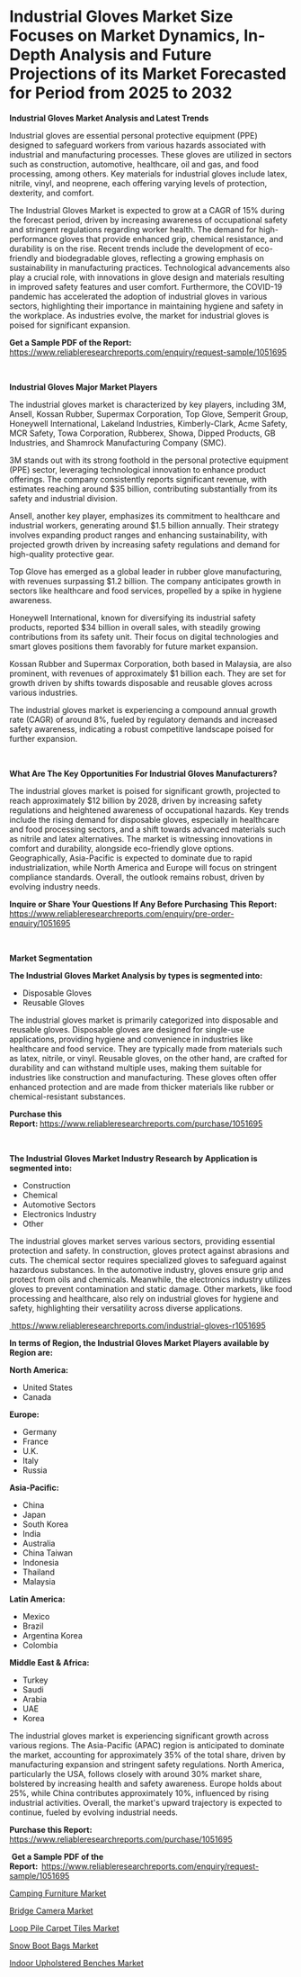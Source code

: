 <p><h1>Industrial Gloves Market Size Focuses on Market Dynamics, In-Depth Analysis and Future Projections of its Market Forecasted for Period from 2025 to 2032</h1></p><p><strong>Industrial Gloves Market Analysis and Latest Trends</strong></p>
<p><p>Industrial gloves are essential personal protective equipment (PPE) designed to safeguard workers from various hazards associated with industrial and manufacturing processes. These gloves are utilized in sectors such as construction, automotive, healthcare, oil and gas, and food processing, among others. Key materials for industrial gloves include latex, nitrile, vinyl, and neoprene, each offering varying levels of protection, dexterity, and comfort.</p><p>The Industrial Gloves Market is expected to grow at a CAGR of 15% during the forecast period, driven by increasing awareness of occupational safety and stringent regulations regarding worker health. The demand for high-performance gloves that provide enhanced grip, chemical resistance, and durability is on the rise. Recent trends include the development of eco-friendly and biodegradable gloves, reflecting a growing emphasis on sustainability in manufacturing practices. Technological advancements also play a crucial role, with innovations in glove design and materials resulting in improved safety features and user comfort. Furthermore, the COVID-19 pandemic has accelerated the adoption of industrial gloves in various sectors, highlighting their importance in maintaining hygiene and safety in the workplace. As industries evolve, the market for industrial gloves is poised for significant expansion.</p></p>
<p><strong>Get a Sample PDF of the Report:&nbsp;</strong> <a href="https://www.reliableresearchreports.com/enquiry/request-sample/1051695?utm_campaign=12&utm_medium=2&utm_source=Github&utm_content=ia&utm_term=15022025&utm_id=industrial-gloves">https://www.reliableresearchreports.com/enquiry/request-sample/1051695</a></p>
<p>&nbsp;</p>
<p><strong>Industrial Gloves Major Market Players</strong></p>
<p><p>The industrial gloves market is characterized by key players, including 3M, Ansell, Kossan Rubber, Supermax Corporation, Top Glove, Semperit Group, Honeywell International, Lakeland Industries, Kimberly-Clark, Acme Safety, MCR Safety, Towa Corporation, Rubberex, Showa, Dipped Products, GB Industries, and Shamrock Manufacturing Company (SMC). </p><p>3M stands out with its strong foothold in the personal protective equipment (PPE) sector, leveraging technological innovation to enhance product offerings. The company consistently reports significant revenue, with estimates reaching around $35 billion, contributing substantially from its safety and industrial division.</p><p>Ansell, another key player, emphasizes its commitment to healthcare and industrial workers, generating around $1.5 billion annually. Their strategy involves expanding product ranges and enhancing sustainability, with projected growth driven by increasing safety regulations and demand for high-quality protective gear.</p><p>Top Glove has emerged as a global leader in rubber glove manufacturing, with revenues surpassing $1.2 billion. The company anticipates growth in sectors like healthcare and food services, propelled by a spike in hygiene awareness.</p><p>Honeywell International, known for diversifying its industrial safety products, reported $34 billion in overall sales, with steadily growing contributions from its safety unit. Their focus on digital technologies and smart gloves positions them favorably for future market expansion.</p><p>Kossan Rubber and Supermax Corporation, both based in Malaysia, are also prominent, with revenues of approximately $1 billion each. They are set for growth driven by shifts towards disposable and reusable gloves across various industries.</p><p>The industrial gloves market is experiencing a compound annual growth rate (CAGR) of around 8%, fueled by regulatory demands and increased safety awareness, indicating a robust competitive landscape poised for further expansion.</p></p>
<p>&nbsp;</p>
<p><strong>What Are The Key Opportunities For Industrial Gloves Manufacturers?</strong></p>
<p><p>The industrial gloves market is poised for significant growth, projected to reach approximately $12 billion by 2028, driven by increasing safety regulations and heightened awareness of occupational hazards. Key trends include the rising demand for disposable gloves, especially in healthcare and food processing sectors, and a shift towards advanced materials such as nitrile and latex alternatives. The market is witnessing innovations in comfort and durability, alongside eco-friendly glove options. Geographically, Asia-Pacific is expected to dominate due to rapid industrialization, while North America and Europe will focus on stringent compliance standards. Overall, the outlook remains robust, driven by evolving industry needs.</p></p>
<p><strong>Inquire or Share Your Questions If Any Before Purchasing This Report:</strong> <a href="https://www.reliableresearchreports.com/enquiry/pre-order-enquiry/1051695?utm_campaign=12&utm_medium=2&utm_source=Github&utm_content=ia&utm_term=15022025&utm_id=industrial-gloves">https://www.reliableresearchreports.com/enquiry/pre-order-enquiry/1051695</a></p>
<p>&nbsp;</p>
<p><strong>Market Segmentation</strong></p>
<p><strong>The Industrial Gloves Market Analysis by types is segmented into:</strong></p>
<p><ul><li>Disposable Gloves</li><li>Reusable Gloves</li></ul></p>
<p><p>The industrial gloves market is primarily categorized into disposable and reusable gloves. Disposable gloves are designed for single-use applications, providing hygiene and convenience in industries like healthcare and food service. They are typically made from materials such as latex, nitrile, or vinyl. Reusable gloves, on the other hand, are crafted for durability and can withstand multiple uses, making them suitable for industries like construction and manufacturing. These gloves often offer enhanced protection and are made from thicker materials like rubber or chemical-resistant substances.</p></p>
<p><strong>Purchase this Report:&nbsp;</strong><a href="https://www.reliableresearchreports.com/purchase/1051695?utm_campaign=12&utm_medium=2&utm_source=Github&utm_content=ia&utm_term=15022025&utm_id=industrial-gloves">https://www.reliableresearchreports.com/purchase/1051695</a></p>
<p>&nbsp;</p>
<p><strong>The Industrial Gloves Market Industry Research by Application is segmented into:</strong></p>
<p><ul><li>Construction</li><li>Chemical</li><li>Automotive Sectors</li><li>Electronics Industry</li><li>Other</li></ul></p>
<p><p>The industrial gloves market serves various sectors, providing essential protection and safety. In construction, gloves protect against abrasions and cuts. The chemical sector requires specialized gloves to safeguard against hazardous substances. In the automotive industry, gloves ensure grip and protect from oils and chemicals. Meanwhile, the electronics industry utilizes gloves to prevent contamination and static damage. Other markets, like food processing and healthcare, also rely on industrial gloves for hygiene and safety, highlighting their versatility across diverse applications.</p></p>
<p><a href="https://www.reliableresearchreports.com/industrial-gloves-r1051695?utm_campaign=12&utm_medium=2&utm_source=Github&utm_content=ia&utm_term=15022025&utm_id=industrial-gloves">&nbsp;https://www.reliableresearchreports.com/industrial-gloves-r1051695</a></p>
<p><strong>In terms of Region, the Industrial Gloves Market Players available by Region are:</strong></p>
<p>
    <p> <strong> North America: </strong>
        <ul>
            <li>United States</li>
            <li>Canada</li>
        </ul>
        </p> 
    <p> <strong> Europe: </strong>
        <ul>
            <li>Germany</li>
            <li>France</li>
            <li>U.K.</li>
            <li>Italy</li>
            <li>Russia</li>
        </ul>
        </p> 
    <p> <strong> Asia-Pacific: </strong>
        <ul>
            <li>China</li>
            <li>Japan</li>
            <li>South Korea</li>
            <li>India</li>
            <li>Australia</li>
            <li>China Taiwan</li>
            <li>Indonesia</li>
            <li>Thailand</li>
            <li>Malaysia</li>
        </ul>
        </p> 
    <p> <strong> Latin America: </strong>
        <ul>
            <li>Mexico</li>
            <li>Brazil</li>
            <li>Argentina Korea</li>
            <li>Colombia</li>
        </ul>
        </p> 
    <p> <strong> Middle East & Africa: </strong>
        <ul>
            <li>Turkey</li>
            <li>Saudi</li>
            <li>Arabia</li>
            <li>UAE</li>
            <li>Korea</li>
        </ul>
    </p>
    </p>
<p><p>The industrial gloves market is experiencing significant growth across various regions. The Asia-Pacific (APAC) region is anticipated to dominate the market, accounting for approximately 35% of the total share, driven by manufacturing expansion and stringent safety regulations. North America, particularly the USA, follows closely with around 30% market share, bolstered by increasing health and safety awareness. Europe holds about 25%, while China contributes approximately 10%, influenced by rising industrial activities. Overall, the market's upward trajectory is expected to continue, fueled by evolving industrial needs.</p></p>
<p><strong>Purchase this Report: </strong><a href="https://www.reliableresearchreports.com/purchase/1051695?utm_campaign=12&utm_medium=2&utm_source=Github&utm_content=ia&utm_term=15022025&utm_id=industrial-gloves">https://www.reliableresearchreports.com/purchase/1051695</a></p>
<p>&nbsp;<strong>Get a Sample PDF of the Report:&nbsp;&nbsp;</strong><a href="https://www.reliableresearchreports.com/enquiry/request-sample/1051695?utm_campaign=12&utm_medium=2&utm_source=Github&utm_content=ia&utm_term=15022025&utm_id=industrial-gloves">https://www.reliableresearchreports.com/enquiry/request-sample/1051695</a></p>
<p><strong></strong></p>
<p><p><a href="https://github.com/mshiradeth/Market-Research-Report-List-1/blob/main/camping-furniture-market.md?utm_campaign=12&utm_medium=2&utm_source=Github&utm_content=ia&utm_term=15022025&utm_id=industrial-gloves">Camping Furniture Market</a></p><p><a href="https://github.com/katonmarti489/Market-Research-Report-List-1/blob/main/bridge-camera-market.md?utm_campaign=12&utm_medium=2&utm_source=Github&utm_content=ia&utm_term=15022025&utm_id=industrial-gloves">Bridge Camera Market</a></p><p><a href="https://github.com/sadithsondah72/Market-Research-Report-List-1/blob/main/loop-pile-carpet-tiles-market.md?utm_campaign=12&utm_medium=2&utm_source=Github&utm_content=ia&utm_term=15022025&utm_id=industrial-gloves">Loop Pile Carpet Tiles Market</a></p><p><a href="https://github.com/nemcemakoi/Market-Research-Report-List-1/blob/main/snow-boot-bags-market.md?utm_campaign=12&utm_medium=2&utm_source=Github&utm_content=ia&utm_term=15022025&utm_id=industrial-gloves">Snow Boot Bags Market</a></p><p><a href="https://github.com/rushanday/Market-Research-Report-List-1/blob/main/indoor-upholstered-benches-market.md?utm_campaign=12&utm_medium=2&utm_source=Github&utm_content=ia&utm_term=15022025&utm_id=industrial-gloves">Indoor Upholstered Benches Market</a></p></p>